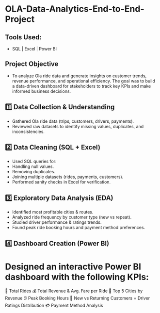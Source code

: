 # OLA-Data-Analytics-End-to-End-Project
## Tools Used: 
- SQL | Excel | Power BI

## Project Objective
- To analyze Ola ride data and generate insights on customer trends, revenue performance, and operational efficiency. The goal was to build a data-driven dashboard for stakeholders to track key KPIs and make informed business decisions.

 ## 1️⃣ Data Collection & Understanding

- Gathered Ola ride data (trips, customers, drivers, payments).
- Reviewed raw datasets to identify missing values, duplicates, and inconsistencies.

## 2️⃣ Data Cleaning (SQL + Excel)

- Used SQL queries for:
- Handling null values.
- Removing duplicates.
- Joining multiple datasets (rides, payments, customers).
- Performed sanity checks in Excel for verification.

## 3️⃣ Exploratory Data Analysis (EDA)
- Identified most profitable cities & routes.
- Analyzed ride frequency by customer type (new vs repeat).
- Studied driver performance & ratings trends.
- Found peak ride booking hours and payment method preferences.

## 4️⃣ Dashboard Creation (Power BI)

# Designed an interactive Power BI dashboard with the following KPIs:

🚖 Total Rides
💰 Total Revenue & Avg. Fare per Ride
📍 Top 5 Cities by Revenue
⏰ Peak Booking Hours
👤 New vs Returning Customers
⭐ Driver Ratings Distribution
💳 Payment Method Analysis



